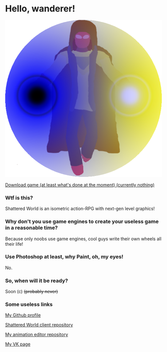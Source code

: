 <link rel="apple-touch-icon" sizes="180x180" href="/apple-touch-icon.png">
<link rel="icon" type="image/png" sizes="32x32" href="/favicon-32x32.png">
<link rel="icon" type="image/png" sizes="16x16" href="/favicon-16x16.png">
<link rel="manifest" href="/site.webmanifest">
<link rel="mask-icon" href="/safari-pinned-tab.svg" color="#5bbad5">
<meta name="msapplication-TileColor" content="#2d89ef">
<meta name="theme-color" content="#ffffff">

# Hello, wanderer!
![Aranora](ic_launcher.png)

[Download game (at least what's done at the moment) (currently nothing)](
        https://github.com/Mirage-A/SW-Client/raw/master/SW%20-%20Game.jar
      )

### Wtf is this?
Shattered World is an isometric action-RPG with next-gen level graphics!

### Why don't you use game engines to create your useless game in a reasonable time?
Because only noobs use game engines, cool guys write their own wheels all their life!

### Use Photoshop at least, why Paint, oh, my eyes!
No.

### So, when will it be ready?
Soon (c) ~~(probably never)~~

### Some useless links
[My Github profile](https://github.com/Mirage-A)

[Shattered World client repository](https://github.com/Mirage-A/SW-Client)

[My animation editor repository](https://github.com/Mirage-A/SW-Animation)

[My VK page](https://vk.com/ardenit1)

